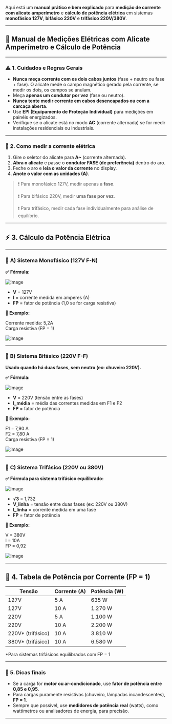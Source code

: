 Aqui está um **manual prático e bem explicado** para **medição de corrente com alicate amperímetro** e **cálculo de potência elétrica** em sistemas **monofásico 127V**, **bifásico 220V** e **trifásico 220V/380V**.

---

## 🧰 **Manual de Medições Elétricas com Alicate Amperímetro e Cálculo de Potência**

---

### ⚠️ **1. Cuidados e Regras Gerais**

- **Nunca meça corrente com os dois cabos juntos** (fase + neutro ou fase + fase). O alicate mede o campo magnético gerado pela corrente, se medir os dois, os campos se anulam.
- Meça **apenas um condutor por vez** (fase ou neutro).
- **Nunca tente medir corrente em cabos desencapados ou com a carcaça aberta**.
- Use **EPI (Equipamento de Proteção Individual)** para medições em painéis energizados.
- Verifique se o alicate está no modo **AC** (corrente alternada) se for medir instalações residenciais ou industriais.

---

### 🔌 **2. Como medir a corrente elétrica**

1. Gire o seletor do alicate para **A~** (corrente alternada).
2. **Abra o alicate** e passe o **condutor FASE (de preferência)** dentro do aro.
3. Feche o aro e **leia o valor da corrente** no display.
4. **Anote o valor com as unidades (A)**.

> ❗ Para monofásico 127V, medir apenas a **fase**.
>  
> ❗ Para bifásico 220V, medir **uma fase por vez**.
>  
> ❗ Para trifásico, medir cada fase individualmente para análise de equilíbrio.

---

## ⚡ **3. Cálculo da Potência Elétrica**

---

### 🔹 **A) Sistema Monofásico (127V F-N)**

**✅ Fórmula:**

![image](https://github.com/user-attachments/assets/0fbe6767-e228-4b7c-bdc1-6544f7aa0e53)

- **V** = 127V  
- **I** = corrente medida em amperes (A)  
- **FP** = fator de potência (1,0 se for carga resistiva)

**🔹 Exemplo:**

Corrente medida: 5,2A  
Carga resistiva (FP = 1)

![image](https://github.com/user-attachments/assets/c4bf8b54-6c3f-4c28-b007-b720f52457c7)

---

### 🔹 **B) Sistema Bifásico (220V F-F)**

**Usado quando há duas fases, sem neutro (ex: chuveiro 220V).**

**✅ Fórmula:**

![image](https://github.com/user-attachments/assets/66818520-4e42-454f-b2d8-402c0fcd5a34)

- **V** = 220V (tensão entre as fases)  
- **I_média** = média das correntes medidas em F1 e F2  
- **FP** = fator de potência

**🔹 Exemplo:**

F1 = 7,90 A  
F2 = 7,80 A  
Carga resistiva (FP = 1)

![image](https://github.com/user-attachments/assets/8eb5847b-97bc-4b68-bb09-8f330b2f94c8)

---

### 🔹 **C) Sistema Trifásico (220V ou 380V)**

**✅ Fórmula para sistema trifásico equilibrado:**

![image](https://github.com/user-attachments/assets/ebf2f828-bb50-458b-bd66-e754849248e1)

- **√3** = 1,732
- **V_linha** = tensão entre duas fases (ex: 220V ou 380V)
- **I_linha** = corrente medida em uma fase
- **FP** = fator de potência

**🔹 Exemplo:**

V = 380V  
I = 10A  
FP = 0,92

![image](https://github.com/user-attachments/assets/61c95036-5550-4c63-8783-e8e4a7029086)

---

## 🧾 **4. Tabela de Potência por Corrente (FP = 1)**

| Tensão | Corrente (A) | Potência (W) |
|--------|---------------|--------------|
| 127V   | 5 A           | 635 W        |
| 127V   | 10 A          | 1.270 W      |
| 220V   | 5 A           | 1.100 W      |
| 220V   | 10 A          | 2.200 W      |
| 220V* (trifásico) | 10 A | 3.810 W |
| 380V* (trifásico) | 10 A | 6.580 W |

\*Para sistemas trifásicos equilibrados com FP = 1

---

### 🧠 **5. Dicas finais**

- Se a carga for **motor ou ar-condicionado**, use **fator de potência entre 0,85 e 0,95**.
- Para cargas puramente resistivas (chuveiro, lâmpadas incandescentes), **FP = 1**.
- Sempre que possível, use **medidores de potência real** (watts), como wattímetros ou analisadores de energia, para precisão.

---
